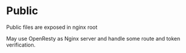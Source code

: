 # Public

Public files are exposed in nginx root

May use OpenResty as Nginx server and handle some route and token verification.


